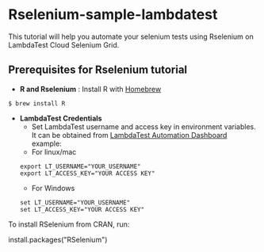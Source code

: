 # Rselenium-sample-lambdatest


This tutorial will help you automate your selenium tests using Rselenium on LambdaTest Cloud Selenium Grid. 
## Prerequisites for Rselenium tutorial
* **R and 
Rselenium** : Install R with [Homebrew](http://brew.sh/)
```
$ brew install R
```

* **LambdaTest Credentials**
   * Set LambdaTest username and access key in environment variables. It can be obtained from [LambdaTest Automation Dashboard](https://automation.lambdatest.com/)    
    example:
   - For linux/mac
    ```
    export LT_USERNAME="YOUR_USERNAME"
    export LT_ACCESS_KEY="YOUR ACCESS KEY"

    ```
    - For Windows
    ```
    set LT_USERNAME="YOUR_USERNAME"
    set LT_ACCESS_KEY="YOUR ACCESS KEY"

    ```


To install RSelenium from CRAN, run:

install.packages("RSelenium")
